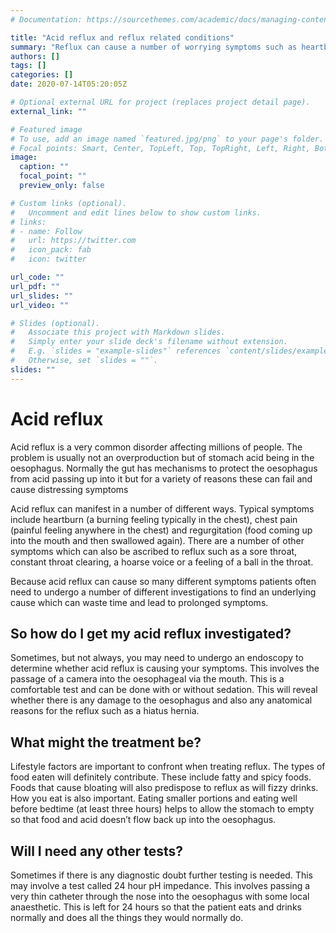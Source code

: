 ```yaml
---
# Documentation: https://sourcethemes.com/academic/docs/managing-content/

title: "Acid reflux and reflux related conditions"
summary: "Reflux can cause a number of worrying symptoms such as heartburn, regurgitation, coughs, sore throats and a hoarse voice"
authors: []
tags: []
categories: []
date: 2020-07-14T05:20:05Z

# Optional external URL for project (replaces project detail page).
external_link: ""

# Featured image
# To use, add an image named `featured.jpg/png` to your page's folder.
# Focal points: Smart, Center, TopLeft, Top, TopRight, Left, Right, BottomLeft, Bottom, BottomRight.
image:
  caption: ""
  focal_point: ""
  preview_only: false

# Custom links (optional).
#   Uncomment and edit lines below to show custom links.
# links:
# - name: Follow
#   url: https://twitter.com
#   icon_pack: fab
#   icon: twitter

url_code: ""
url_pdf: ""
url_slides: ""
url_video: ""

# Slides (optional).
#   Associate this project with Markdown slides.
#   Simply enter your slide deck's filename without extension.
#   E.g. `slides = "example-slides"` references `content/slides/example-slides.md`.
#   Otherwise, set `slides = ""`.
slides: ""
---
```




# Acid reflux

Acid reflux is a very common disorder affecting millions of people. The problem is usually not an overproduction but of stomach acid being in the oesophagus. Normally the gut has mechanisms to protect the oesophagus from acid passing up into it but for a variety of reasons these can fail and cause distressing symptoms

Acid reflux can manifest in a number of different ways. Typical symptoms include heartburn (a burning feeling typically in the chest), chest pain (painful feeling anywhere in the chest) and regurgitation (food coming up into the mouth and then swallowed again). There are a number of other symptoms which can also be ascribed to reflux such as a sore throat, constant throat clearing, a hoarse voice or a feeling of a ball in the throat.

Because acid reflux can cause so many different symptoms patients often need to undergo a number of different investigations to find an underlying cause which can waste time and lead to prolonged symptoms. 

## So how do I get my acid reflux investigated?

Sometimes, but not always, you may need to undergo an endoscopy to determine whether acid reflux is causing your symptoms. This involves the passage of a camera into the oesophageal via the mouth. This is a comfortable test and can be done with or without sedation. This will reveal whether there is any damage to the oesophagus and also any anatomical reasons for the reflux such as a hiatus hernia. 

## What might the treatment be?

Lifestyle factors are important to confront when treating reflux. The types of food eaten will definitely contribute. These include fatty and spicy foods. Foods that cause bloating will also predispose to reflux as will fizzy drinks.
How you eat is also important. Eating smaller portions and eating well before bedtime (at least three hours) helps to allow the stomach to empty so that food and acid doesn’t flow back up into the oesophagus.

## Will I need any other tests?

Sometimes if there is any diagnostic doubt further testing is needed. This may involve a test called 24 hour pH impedance. This involves passing a very thin catheter through the nose into the oesophagus with some local anaesthetic. This is left for 24 hours so that the patient eats and drinks normally and does all the things they would normally do.
